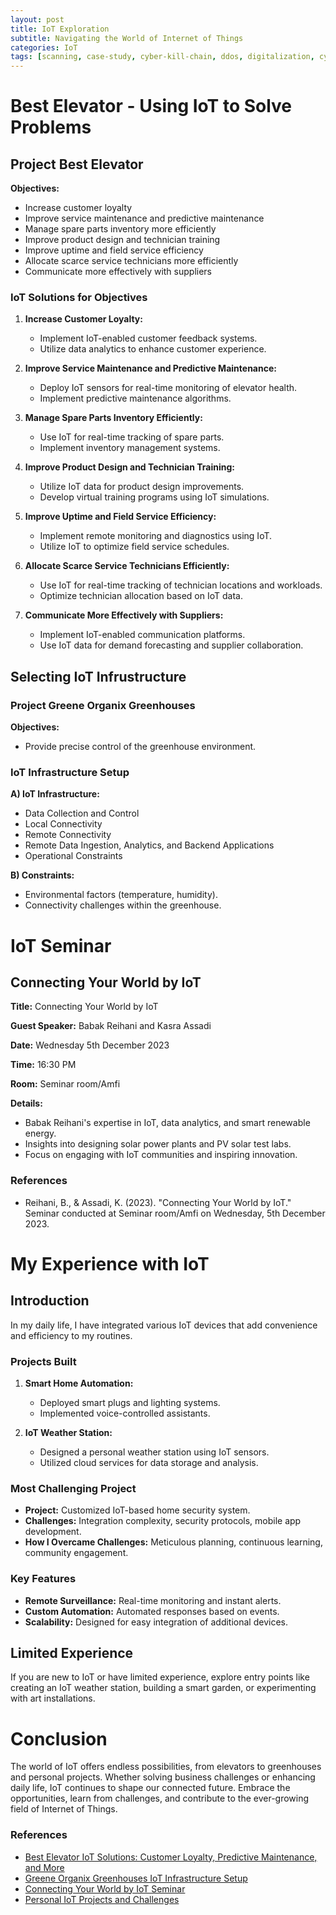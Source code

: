 ```yaml
---
layout: post
title: IoT Exploration
subtitle: Navigating the World of Internet of Things
categories: IoT
tags: [scanning, case-study, cyber-kill-chain, ddos, digitalization, cybersecurity]
---
```


# Best Elevator - Using IoT to Solve Problems

## Project Best Elevator

**Objectives:**
- Increase customer loyalty
- Improve service maintenance and predictive maintenance
- Manage spare parts inventory more efficiently
- Improve product design and technician training
- Improve uptime and field service efficiency
- Allocate scarce service technicians more efficiently
- Communicate more effectively with suppliers

### IoT Solutions for Objectives

1. **Increase Customer Loyalty:**
   - Implement IoT-enabled customer feedback systems.
   - Utilize data analytics to enhance customer experience.

2. **Improve Service Maintenance and Predictive Maintenance:**
   - Deploy IoT sensors for real-time monitoring of elevator health.
   - Implement predictive maintenance algorithms.

3. **Manage Spare Parts Inventory Efficiently:**
   - Use IoT for real-time tracking of spare parts.
   - Implement inventory management systems.

4. **Improve Product Design and Technician Training:**
   - Utilize IoT data for product design improvements.
   - Develop virtual training programs using IoT simulations.

5. **Improve Uptime and Field Service Efficiency:**
   - Implement remote monitoring and diagnostics using IoT.
   - Utilize IoT to optimize field service schedules.

6. **Allocate Scarce Service Technicians Efficiently:**
   - Use IoT for real-time tracking of technician locations and workloads.
   - Optimize technician allocation based on IoT data.

7. **Communicate More Effectively with Suppliers:**
   - Implement IoT-enabled communication platforms.
   - Use IoT data for demand forecasting and supplier collaboration.

## Selecting IoT Infrustructure

### Project Greene Organix Greenhouses

**Objectives:**
- Provide precise control of the greenhouse environment.

### IoT Infrastructure Setup

**A) IoT Infrastructure:**
   - Data Collection and Control
   - Local Connectivity
   - Remote Connectivity
   - Remote Data Ingestion, Analytics, and Backend Applications
   - Operational Constraints

**B) Constraints:**
   - Environmental factors (temperature, humidity).
   - Connectivity challenges within the greenhouse.

# IoT Seminar

## Connecting Your World by IoT

**Title:** Connecting Your World by IoT

**Guest Speaker:** Babak Reihani and Kasra Assadi

**Date:** Wednesday 5th December 2023

**Time:** 16:30 PM

**Room:** Seminar room/Amfi

**Details:**
   - Babak Reihani's expertise in IoT, data analytics, and smart renewable energy.
   - Insights into designing solar power plants and PV solar test labs.
   - Focus on engaging with IoT communities and inspiring innovation.

### References

- Reihani, B., & Assadi, K. (2023). "Connecting Your World by IoT." Seminar conducted at Seminar room/Amfi on Wednesday, 5th December 2023.

# My Experience with IoT

## Introduction

In my daily life, I have integrated various IoT devices that add convenience and efficiency to my routines.

### Projects Built

1. **Smart Home Automation:**
   - Deployed smart plugs and lighting systems.
   - Implemented voice-controlled assistants.

2. **IoT Weather Station:**
   - Designed a personal weather station using IoT sensors.
   - Utilized cloud services for data storage and analysis.

### Most Challenging Project

- **Project:** Customized IoT-based home security system.
- **Challenges:** Integration complexity, security protocols, mobile app development.
- **How I Overcame Challenges:** Meticulous planning, continuous learning, community engagement.

### Key Features

- **Remote Surveillance:** Real-time monitoring and instant alerts.
- **Custom Automation:** Automated responses based on events.
- **Scalability:** Designed for easy integration of additional devices.

## Limited Experience

If you are new to IoT or have limited experience, explore entry points like creating an IoT weather station, building a smart garden, or experimenting with art installations.

# Conclusion

The world of IoT offers endless possibilities, from elevators to greenhouses and personal projects. Whether solving business challenges or enhancing daily life, IoT continues to shape our connected future. Embrace the opportunities, learn from challenges, and contribute to the ever-growing field of Internet of Things.

### References

- [Best Elevator IoT Solutions: Customer Loyalty, Predictive Maintenance, and More](YourReferenceLink1)
- [Greene Organix Greenhouses IoT Infrastructure Setup](YourReferenceLink2)
- [Connecting Your World by IoT Seminar](YourReferenceLink3)
- [Personal IoT Projects and Challenges](YourReferenceLink4)

[YourReferenceLink1]: #   "Link to Best Elevator IoT Solutions Reference"
[YourReferenceLink2]: #   "Link to Greene Organix Greenhouses IoT Infrastructure Reference"
[YourReferenceLink3]: #   "Link to Connecting Your World by IoT Seminar Reference"
[YourReferenceLink4]: #   "Link to Personal IoT Projects and Challenges Reference"
